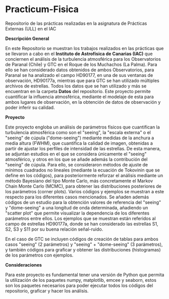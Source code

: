 # Practicum-Fisica
Repositorio de las prácticas realizadas en la asignatura de Prácticas Externas (ULL) en el IAC

**Descripción General**

En este Repositorio se muestran los trabajos realizados en las prácticas que se llevaron a cabo en el **Instituto de Astrofísica de Canarias (IAC)** que conciernen el análisis de la turbulencia atmosférica para los Observatorios de Paranal (Chile) y GTC en el Roque de los Muchachos (La Palma). Para ello se han considerado datos obtenidos de ambos Observatorios, para Paranal se ha analizado el campo HD90177, en una de sus ventanas de observación, HD90177a, mientras que para GTC se han utilizado múltiples archivos de estrellas. Todos los datos que se han utilizado y más se encuentran en la carpeta **Datos** del repositorio. Este proyecto permite cuantificar la influencia atmosférica, mediante el modelaje de esta para ambos lugares de observación, en la obtención de datos de observación y poder inferir su calidad. 

**Proyecto**

Este proyecto engloba un análisis de parámetros físicos que cuantifican la turbulencia atmosférica como son el "seeing", la "escala externa" o el "seeing" de cúpula ("dome-seeing") mediante medidas de la anchura a media altura (FWHM), que cuantifica la calidad de imagen, obtenidas a partir de ajustar los perfiles de intensidad de las estrellas. De esta manera, se adjuntan estudios en el que se considera únicamente el "seeing" atmosférico, y otros en los que se añade además la contribución del "seeing" de cúpula. Para ello, se consideraron métodos de ajuste de mínimos cuadrados no lineales (mediante la ecuación de Tokovinin que se define en los códigos), para posteriormente reforzar el análisis mediante un método Bayesiano del tipo Monte Carlo, más concretamente el Markov Chain Monte Carlo (MCMC), para obtener las distribuciones posteriores de los parámetros (corner plots). Varios códigos y ejemplos se muestran a este respecto para los diferentes casos mencionados. Se añaden además códigos de un estudio para la obtención valores de referencia del "seeing" y "dome-seeing" a una longitud de onda determinada, añadiendo un "scatter plot" que permite visualizar la dependencia de los diferentes parámetros entre ellos. Los ejemplos que se muestran están referidos al campo de estrellas HD90177a, donde se han considerado las estrellas S1, S2, S3 y S11 por su buena relación señal-ruido.

En el caso de GTC se incluyen códigos de creación de tablas para ambos casos "seeing" (2 parámetros) y "seeing" + "dome-seeing" (3 parámetros), y también códigos para graficar y obtener las distribuciones (histogramas) de los parámetros con ejemplos.

**Consideraciones**

Para este proyecto es fundamental tener una versión de Python que permita la utilización de los paquetes numpy, matplotlib, emcee y seaborn, estos son los paquetes necesarios para poder ejecutar todos los códigos del repositorio, graficar y hacer los análisis. 
